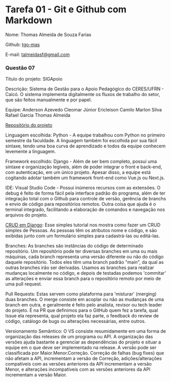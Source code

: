 # Tarefa 01 - Git e Github com Markdown

Nome: Thomas Almeida de Souza Farias

Github: [tgo-mas](https://github.com/tgo-mas)

E-mail: talmeidasf@gmail.com

### Questão 07

Título do projeto: SIGApoio

Descrição: Sistema de Gestão para o Apoio Pedagógico do CERES/UFRN - Caicó. O sistema implementa digitalmente os fluxos de trabalho do setor, que são feitos manualmente e por papel.

Equipe: Anderson Azevedo
    Cleomar Júnior
    Ericleison Camilo
    Marlon Silva
    Rafael Garcia
    Thomas Almeida

[Repositório do projeto](https://github.com/tgo-mas/SIGApoio)

Linguagem escolhida: Python - A equipe trabalhou com Python no primeiro semestre da faculdade. A linguagem também foi escolhida por sua fácil sintaxe, tendo uma boa curva de aprendizado e todos da equipe conhecem levemente a linguagem.

Framework escolhido: Django - Além de ser bem completo, possui uma sintaxe e organização legíveis, além de poder integrar o front e back-end, com autenticação, em um único projeto. Apesar disso, a equipe está cogitando adotar também um framework front-end como Vue.js ou Next.js.

IDE: Visual Studio Code - Possui inúmeros recursos com as extensões. O debug é feito de forma fácil pela interface padrão do programa, além de ter integração total com o Github para controle de versão, gerência de branchs e envio de código para repositórios remotos. Outra coisa que ajuda é o terminal integrado, facilitando a elaboração de comandos e navegação nos arquivos do projeto.

[CRUD em Django](https://www.youtube.com/watch?v=GGBzMpIAgz4): Esse simples tutorial nos mostra como fazer um CRUD simples de Pessoas. As pessoas têm os atributos nome e código, e são exibidas junto com um formulário simples para cadastrá-las ou editá-las.

Branches: As branches são instâncias do código de determinado repositório. Um repositório pode ter diversas branches em uma ou mais máquinas, cada branch representa uma versão diferente ou não do código daquele repositório. Todos eles têm uma branch padrão "main", da qual as outras branches irão ser derivadas. Usamos as branches para realizar mudanças localmente no código, e depois de testadas podemos 'commitar' as alterações e enviar essa branch para o repositório remoto por meio de uma pull request.

Pull Requests: Estas servem como plataforma para 'misturar' (merging) duas branches. O merge consiste em acoplar ou não as mudanças de uma branch em outra, e geralmente é feito pelo analista, revisor ou tech leader do projeto. É na PR que definimos para o GitHub quem fez a tarefa, qual Issue ela representa, qual projeto ela faz parte, o feedback do review de código, catálogo de bugs ou alterações necessárias, entre outros.

Versionamento Semântico: O VS consiste resumidamente em uma forma de organização das releases de um programa ou API. A organização das versões ajuda bastante a gerenciar as dependências do projeto e situar a equipe em o que deve ser implementado na release. A versão pode ser classificada por Maior.Menor.Correção. Correção de falhas (bug fixes) que não afetam a API, incrementam a versão de Correção, adições/alterações compatíveis com as versões anteriores da API incrementam a versão Menor, e alterações incompatíveis com as versões anteriores da API incrementam a versão Maior.